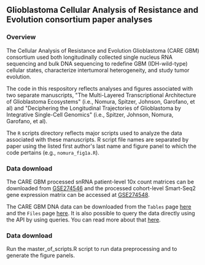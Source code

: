 ## Glioblastoma Cellular Analysis of Resistance and Evolution consortium paper analyses

### Overview
The Cellular Analysis of Resistance and Evolution Glioblastoma (CARE GBM) consortium used both longitudinally collected single nucleus RNA sequencing and bulk DNA sequencing to redefine GBM (IDH-wild-type) cellular states, characterize intertumoral heterogeneity, and study tumor evolution. 

The code in this respository reflects analyses and figures associated with two separate manuscripts, "The Multi-Layered Transcriptional Architecture of Glioblastoma Ecosystems" (i.e., Nomura, Spitzer, Johnson, Garofano, et al) and "Deciphering the Longitudinal Trajectories of Glioblastoma by Integrative Single-Cell Genomics" (i.e., Spitzer, Johnson, Nomura, Garofano, et al). 

The `R` scripts directory reflects major scripts used to analyze the data associated with these manuscripts. R script file names are separated by paper using the listed first author's last name and figure panel to which the code pertains (e.g., `nomura_fig1a.R`).

### Data download
The CARE GBM processed snRNA patient-level 10x count matrices can be downloaded from [GSE274546](https://www.ncbi.nlm.nih.gov/geo/query/acc.cgi?acc=GSE274546) and the processed cohort-level Smart-Seq2 gene expression matrix can be accessed at [GSE274548](https://www.ncbi.nlm.nih.gov/geo/query/acc.cgi?acc=GSE274548).

The CARE GBM DNA data can be downloaded from the `Tables` page [here](https://www.synapse.org/Synapse:syn26464346/tables/) and the `Files` page [here](https://www.synapse.org/Synapse:syn26464346/files/). It is also possible to query the data directly using the API by using queries. You can read more about that [here](https://docs.synapse.org/articles/tables.html).

### Data download
Run the master_of_scripts.R script to run data preprocessing and to generate the figure panels.